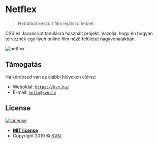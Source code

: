 # Netflex
> Hobbiból készült film lejátszó felület.

CSS és Javascript tanulásra használt projekt.
Vazolja, hogy én hogyan terveznék egy ilyen online film néző felületet nagyvonalakban.

<img src="https://kvn.hu/img/site/netflex_overview.png" title="netflex" alt="netflex">


## Támogatás

Ha kérdésed van az alábbi helyeken elérsz:

- Weboldal: <a href="https://kvn.hu/" target="_blank">`https://kvn.hu/`</a>
- E-mail: <a href="mailto:hello@kvn.hu">`hello@kvn.hu`</a>

## License

[![License](http://img.shields.io/:license-mit-blue.svg?style=flat-square)](http://badges.mit-license.org)

- **[MIT license](http://opensource.org/licenses/mit-license.php)**
- Copyright 2019 © <a href="https://kvn.hu" target="_blank">KVN</a>.
